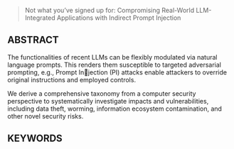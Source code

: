 > Not what you’ve signed up for: Compromising Real-World LLM-Integrated Applications with Indirect Prompt Injection

## ABSTRACT

The functionalities of recent LLMs can be flexibly modulated via natural language prompts. This renders them susceptible to targeted adversarial prompting, e.g., Prompt Injection (PI) attacks enable attackers to override original instructions and employed controls. 

We derive a comprehensive taxonomy from a computer security perspective to systematically investigate impacts and vulnerabilities, including data theft, worming, information ecosystem contamination, and other novel security risks.

## KEYWORDS